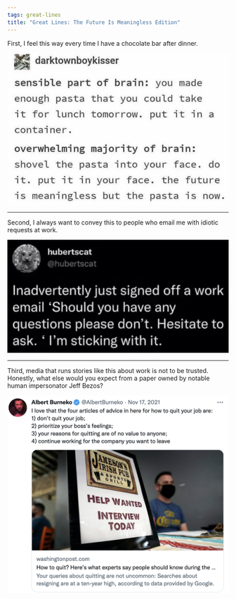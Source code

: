 ```yaml
---
tags: great-lines
title: "Great Lines: The Future Is Meaningless Edition"
---
```


First, I feel this way every time I have a chocolate bar after dinner.

![pasta](https://raw.githubusercontent.com/muneer78/muneer78.github.io/master/images/pasta.png)

___

Second, I always want to convey this to people who email me with idiotic requests at work.

![workhesitate](https://raw.githubusercontent.com/muneer78/muneer78.github.io/master/images/workhesitate.png)

___

Third, media that runs stories like this about work is not to be trusted. Honestly, what else would you expect from a paper owned by notable human impersonator Jeff Bezos?

![workquitting](https://raw.githubusercontent.com/muneer78/muneer78.github.io/master/images/workquitting.png)
